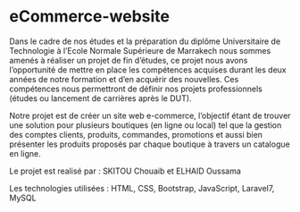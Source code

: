 # eCommerce-website

Dans le cadre de nos études et la préparation du diplôme Universitaire de Technologie à l’Ecole
Normale Supérieure de Marrakech nous sommes amenés à réaliser un projet de fin d’études,
ce projet nous avons l’opportunité de mettre en place les compétences acquises durant les deux
années de notre formation et d’en acquérir des nouvelles. Ces compétences nous permettront
de définir nos projets professionnels (études ou lancement de carrières après le DUT).

Notre projet est de créer un site web e-commerce, l’objectif étant de trouver une solution pour
plusieurs boutiques (en ligne ou local) tel que la gestion des comptes clients, produits,
commandes, promotions et aussi bien présenter les produits proposés par chaque boutique à
travers un catalogue en ligne.


Le projet est realisé par : SKITOU Chouaib et ELHAID Oussama

Les technologies utilisées : HTML, CSS, Bootstrap, JavaScript, Laravel7, MySQL
